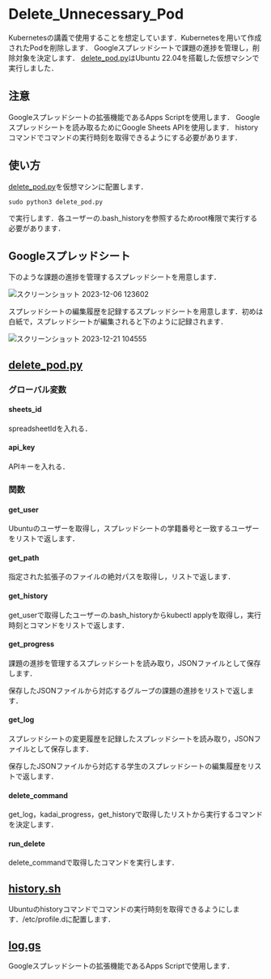 # Delete_Unnecessary_Pod
Kubernetesの講義で使用することを想定しています．Kubernetesを用いて作成されたPodを削除します．
Googleスプレッドシートで課題の進捗を管理し，削除対象を決定します．
[delete_pod.py](https://github.com/cdsl-research/c0a21069/blob/f31273585a660dac255fac8f062734cdbce5884c/delete_pod.py)はUbuntu 22.04を搭載した仮想マシンで実行しました．

## 注意
Googleスプレッドシートの拡張機能であるApps Scriptを使用します．
Googleスプレッドシートを読み取るためにGoogle Sheets APIを使用します．
historyコマンドでコマンドの実行時刻を取得できるようにする必要があります．

## 使い方
[delete_pod.py](https://github.com/cdsl-research/c0a21069/blob/f31273585a660dac255fac8f062734cdbce5884c/delete_pod.py)を仮想マシンに配置します．
```
sudo python3 delete_pod.py
```
で実行します．各ユーザーの.bash_historyを参照するためroot権限で実行する必要があります．

## Googleスプレッドシート
下のような課題の進捗を管理するスプレッドシートを用意します．

![スクリーンショット 2023-12-06 123602](https://github.com/cdsl-research/c0a21069/assets/85731531/d9388837-f74f-406d-9993-9767e58636ce)

スプレッドシートの編集履歴を記録するスプレッドシートを用意します．初めは白紙で，スプレッドシートが編集されると下のように記録されます．

![スクリーンショット 2023-12-21 104555](https://github.com/cdsl-research/c0a21069/assets/85731531/7c4d28c4-baa2-4484-9709-7a1b75062a1d)


## [delete_pod.py](https://github.com/cdsl-research/c0a21069/blob/f31273585a660dac255fac8f062734cdbce5884c/delete_pod.py)
### グローバル変数
#### sheets_id
spreadsheetIdを入れる．
#### api_key
APIキーを入れる．
### 関数
#### get_user
Ubuntuのユーザーを取得し，スプレッドシートの学籍番号と一致するユーザーをリストで返します．
#### get_path
指定された拡張子のファイルの絶対パスを取得し，リストで返します．
#### get_history
get_userで取得したユーザーの.bash_historyからkubectl applyを取得し，実行時刻とコマンドをリストで返します．
#### get_progress
課題の進捗を管理するスプレッドシートを読み取り，JSONファイルとして保存します．

保存したJSONファイルから対応するグループの課題の進捗をリストで返します．
#### get_log
スプレッドシートの変更履歴を記録したスプレッドシートを読み取り，JSONファイルとして保存します．

保存したJSONファイルから対応する学生のスプレッドシートの編集履歴をリストで返します．
#### delete_command
get_log，kadai_progress，get_historyで取得したリストから実行するコマンドを決定します．
#### run_delete
delete_commandで取得したコマンドを実行します．

## [history.sh](https://github.com/cdsl-research/c0a21069/blob/705a5733536832b2f47a49f6ec212f473a4517e8/history.sh)
Ubuntuのhistoryコマンドでコマンドの実行時刻を取得できるようにします．/etc/profile.dに配置します．

## [log.gs](https://github.com/cdsl-research/c0a21069/blob/950cd285916e0302e25744507ccd0a9065f3b6e1/log.gs)
Googleスプレッドシートの拡張機能であるApps Scriptで使用します．
